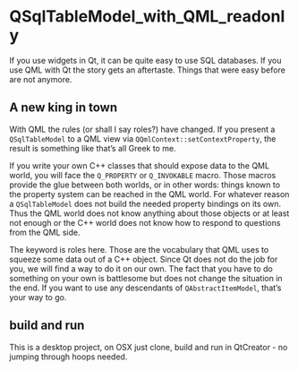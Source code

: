 # QSqlTableModel_with_QML_readonly

If you use widgets in Qt, it can be quite easy to use SQL databases. If you use QML with Qt the story gets an aftertaste. Things that were easy before are not anymore.

## A new king in town

With QML the rules (or shall I say roles?) have changed. If you present a `QSqlTableModel` to a QML view via `QQmlContext::setContextProperty`, the result is something like that’s all Greek to me.

If you write your own C++ classes that should expose data to the QML world, you will face the `Q_PROPERTY` or `Q_INVOKABLE` macro. Those macros provide the glue between both worlds, or in other words: things known to the property system can be reached in the QML world. For whatever reason a `QSqlTableModel` does not build the needed property bindings on its own. Thus the QML world does not know anything about those objects or at least not enough or the C++ world does not know how to respond to questions from the QML side.

The keyword is roles here. Those are the vocabulary that QML uses to squeeze some data out of a C++ object. Since Qt does not do the job for you, we will find a way to do it on our own. The fact that you have to do something on your own is battlesome but does not change the situation in the end. If you want to use any descendants of `QAbstractItemModel`, that’s your way to go.

## build and run

This is a desktop project, on OSX just clone, build and run in QtCreator - no jumping through hoops needed.